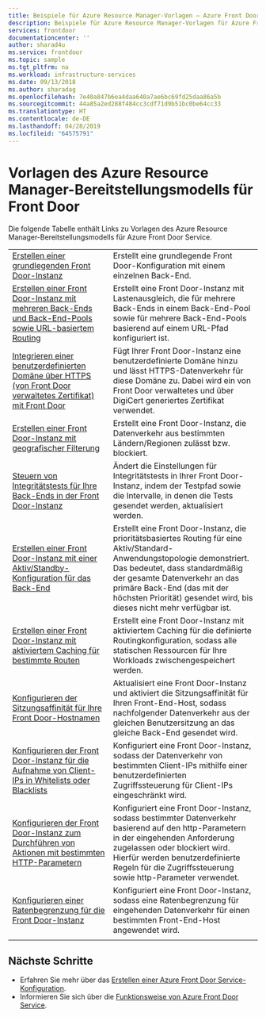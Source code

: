 ```yaml
---
title: Beispiele für Azure Resource Manager-Vorlagen – Azure Front Door Service | Microsoft-Dokumentation
description: Beispiele für Azure Resource Manager-Vorlagen für Azure Front Door Service
services: frontdoor
documentationcenter: ''
author: sharad4u
ms.service: frontdoor
ms.topic: sample
ms.tgt_pltfrm: na
ms.workload: infrastructure-services
ms.date: 09/13/2018
ms.author: sharadag
ms.openlocfilehash: 7e40a847b6ea4daa640a7ae6bc69fd25daa86a5b
ms.sourcegitcommit: 44a85a2ed288f484cc3cdf71d9b51bc0be64cc33
ms.translationtype: HT
ms.contentlocale: de-DE
ms.lasthandoff: 04/28/2019
ms.locfileid: "64575791"
---
```

# <a name="azure-resource-manager-deployment-model-templates-for-front-door"></a>Vorlagen des Azure Resource Manager-Bereitstellungsmodells für Front Door

Die folgende Tabelle enthält Links zu Vorlagen des Azure Resource Manager-Bereitstellungsmodells für Azure Front Door Service. 

| | |
| ---| ---|
| [Erstellen einer grundlegenden Front Door-Instanz](https://github.com/Azure/azure-quickstart-templates/tree/master/101-front-door-create-basic)| Erstellt eine grundlegende Front Door-Konfiguration mit einem einzelnen Back-End. |
| [Erstellen einer Front Door-Instanz mit mehreren Back-Ends und Back-End-Pools sowie URL-basiertem Routing](https://github.com/Azure/azure-quickstart-templates/tree/master/101-front-door-create-multiple-backends)| Erstellt eine Front Door-Instanz mit Lastenausgleich, die für mehrere Back-Ends in einem Back-End-Pool sowie für mehrere Back-End-Pools basierend auf einem URL-Pfad konfiguriert ist. |
| [Integrieren einer benutzerdefinierten Domäne über HTTPS (von Front Door verwaltetes Zertifikat) mit Front Door](https://github.com/Azure/azure-quickstart-templates/tree/master/101-front-door-custom-domain)| Fügt Ihrer Front Door-Instanz eine benutzerdefinierte Domäne hinzu und lässt HTTPS-Datenverkehr für diese Domäne zu. Dabei wird ein von Front Door verwaltetes und über DigiCert generiertes Zertifikat verwendet. |
| [Erstellen einer Front Door-Instanz mit geografischer Filterung](https://github.com/Azure/azure-quickstart-templates/tree/master/101-front-door-geo-filtering)| Erstellt eine Front Door-Instanz, die Datenverkehr aus bestimmten Ländern/Regionen zulässt bzw. blockiert. |
| [Steuern von Integritätstests für Ihre Back-Ends in der Front Door-Instanz](https://github.com/Azure/azure-quickstart-templates/tree/master/201-front-door-health-probes)| Ändert die Einstellungen für Integritätstests in Ihrer Front Door-Instanz, indem der Testpfad sowie die Intervalle, in denen die Tests gesendet werden, aktualisiert werden. |
| [Erstellen einer Front Door-Instanz mit einer Aktiv/Standby-Konfiguration für das Back-End](https://github.com/Azure/azure-quickstart-templates/tree/master/201-front-door-priority-lb)| Erstellt eine Front Door-Instanz, die prioritätsbasiertes Routing für eine Aktiv/Standard-Anwendungstopologie demonstriert. Das bedeutet, dass standardmäßig der gesamte Datenverkehr an das primäre Back-End (das mit der höchsten Priorität) gesendet wird, bis dieses nicht mehr verfügbar ist. |
| [Erstellen einer Front Door-Instanz mit aktiviertem Caching für bestimmte Routen](https://github.com/Azure/azure-quickstart-templates/tree/master/201-front-door-create-caching)| Erstellt eine Front Door-Instanz mit aktiviertem Caching für die definierte Routingkonfiguration, sodass alle statischen Ressourcen für Ihre Workloads zwischengespeichert werden. |
| [Konfigurieren der Sitzungsaffinität für Ihre Front Door-Hostnamen](https://github.com/Azure/azure-quickstart-templates/tree/master/201-front-door-session-affinity) | Aktualisiert eine Front Door-Instanz und aktiviert die Sitzungsaffinität für Ihren Front-End-Host, sodass nachfolgender Datenverkehr aus der gleichen Benutzersitzung an das gleiche Back-End gesendet wird. |
| [Konfigurieren der Front Door-Instanz für die Aufnahme von Client-IPs in Whitelists oder Blacklists](https://github.com/Azure/azure-quickstart-templates/tree/master/201-front-door-waf-clientip)| Konfiguriert eine Front Door-Instanz, sodass der Datenverkehr von bestimmten Client-IPs mithilfe einer benutzerdefinierten Zugriffssteuerung für Client-IPs eingeschränkt wird. |
| [Konfigurieren der Front Door-Instanz zum Durchführen von Aktionen mit bestimmten HTTP-Parametern](https://github.com/Azure/azure-quickstart-templates/tree/master/201-front-door-waf-http-params)| Konfiguriert eine Front Door-Instanz, sodass bestimmter Datenverkehr basierend auf den http-Parametern in der eingehenden Anforderung zugelassen oder blockiert wird. Hierfür werden benutzerdefinierte Regeln für die Zugriffssteuerung sowie http-Parameter verwendet. |
| [Konfigurieren einer Ratenbegrenzung für die Front Door-Instanz](https://github.com/Azure/azure-quickstart-templates/tree/master/201-front-door-rate-limiting)| Konfiguriert eine Front Door-Instanz, sodass eine Ratenbegrenzung für eingehenden Datenverkehr für einen bestimmten Front-End-Host angewendet wird. |
| | |

## <a name="next-steps"></a>Nächste Schritte

- Erfahren Sie mehr über das [Erstellen einer Azure Front Door Service-Konfiguration](quickstart-create-front-door.md).
- Informieren Sie sich über die [Funktionsweise von Azure Front Door Service](front-door-routing-architecture.md).